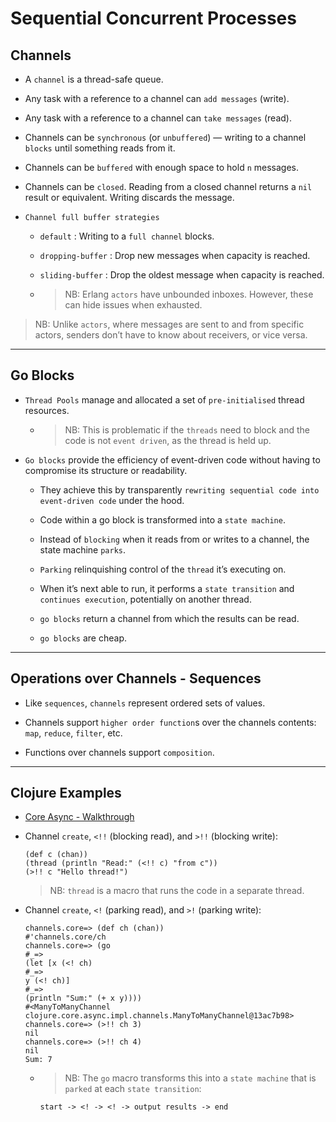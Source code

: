 # Sequential Concurrent Processes

## Channels

* A `channel` is a thread-safe queue.

* Any task with a reference to a channel can `add messages` (write).

* Any task with a reference to a channel can `take messages` (read).

* Channels can be `synchronous` (or `unbuffered`) — writing to a channel `blocks` until something reads from it.

* Channels can be `buffered` with enough space to hold `n` messages.

* Channels can be `closed`. Reading from a closed channel returns a `nil` result or equivalent. Writing discards the message.

* `Channel full buffer strategies`

    * `default` : Writing to a `full channel` blocks.

    * `dropping-buffer` : Drop new messages when capacity is reached.

    * `sliding-buffer` : Drop the oldest message when capacity is reached.

    * >NB: Erlang `actors` have unbounded inboxes. However, these can hide issues when exhausted.

> NB: Unlike `actors`, where messages are sent to and from specific actors, senders don’t have to know about receivers, or vice versa.

---

## Go Blocks

* `Thread Pools` manage and allocated a set of `pre-initialised` thread resources.

    * > NB: This is problematic if the `threads` need to block and the code is not `event driven`, as the thread is held up.

* `Go blocks` provide the efficiency of event-driven code without having to compromise its structure or readability. 

    * They achieve this by transparently `rewriting sequential code into event-driven code` under the hood.

    * Code within a go block is transformed into a `state machine`. 
    
    * Instead of `blocking` when it reads from or writes to a channel, the state machine `parks`.
    
    * `Parking` relinquishing control of the `thread` it’s executing on. 
    
    * When it’s next able to run, it performs a `state transition` and `continues execution`, potentially on another thread.

    * `go blocks` return a channel from which the results can be read.

    * `go blocks` are cheap.

---

## Operations over Channels - Sequences

* Like `sequences`, `channels` represent ordered sets of values.

* Channels support `higher order function`s over the channels contents: `map`, `reduce`, `filter`, etc.

* Functions over channels support `composition`.


---

## Clojure Examples

* [Core Async - Walkthrough](https://github.com/clojure/core.async/blob/master/examples/walkthrough.clj)

* Channel `create`, `<!!` (blocking read), and `>!!` (blocking write):

    ```
    (def c (chan))
    (thread (println "Read:" (<!! c) "from c"))
    (>!! c "Hello thread!")
    ```

    > NB: `thread` is a macro that runs the code in a separate thread.

* Channel `create`, `<!` (parking read), and `>!` (parking write):

    ```
    channels.core=> (def ch (chan))
    #'channels.core/ch
    channels.core=> (go
    #_=>
    (let [x (<! ch)
    #_=>
    y (<! ch)]
    #_=>
    (println "Sum:" (+ x y))))
    #<ManyToManyChannel clojure.core.async.impl.channels.ManyToManyChannel@13ac7b98>
    channels.core=> (>!! ch 3)
    nil
    channels.core=> (>!! ch 4)
    nil
    Sum: 7
    ```

    * >NB: The `go` macro transforms this into a `state machine` that is `parked` at each `state transition`:

        ```start -> <! -> <! -> output results -> end```

